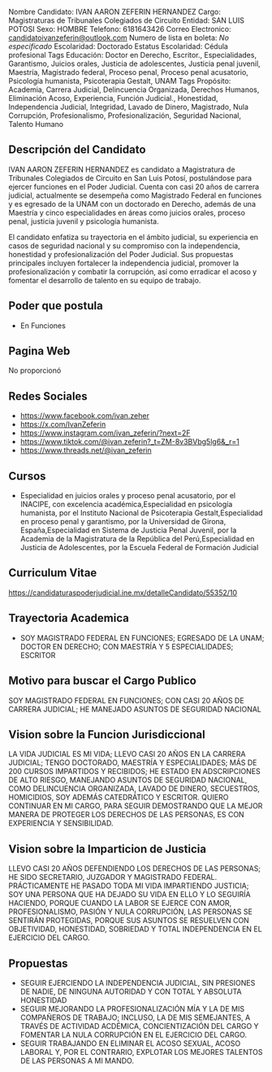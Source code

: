 Nombre Candidato: IVAN AARON ZEFERIN HERNANDEZ
Cargo: Magistraturas de Tribunales Colegiados de Circuito
Entidad: SAN LUIS POTOSI
Sexo: HOMBRE
Telefono: 6181643426
Correo Electronico: candidatoivanzeferin@outlook.com
Numero de lista en boleta: *No especificado*
Escolaridad: Doctorado
Estatus Escolaridad: Cédula profesional
Tags Educación: Doctor en Derecho, Escritor., Especialidades, Garantismo, Juicios orales, Justicia de adolescentes, Justicia penal juvenil, Maestría, Magístrado federal, Proceso penal, Proceso penal acusatorio, Psicología humanista, Psicoterapia Gestalt, UNAM
Tags Propósito: Academia, Carrera Judicial, Delincuencia Organizada, Derechos Humanos, Eliminación Acoso, Experiencia, Función Judicial., Honestidad, Independencia Judicial, Integridad, Lavado de Dinero, Magistrado, Nula Corrupción, Profesionalismo, Profesionalización, Seguridad Nacional, Talento Humano


## Descripción del Candidato 

IVAN AARON ZEFERIN HERNANDEZ es candidato a Magistratura de Tribunales Colegiados de Circuito en San Luis Potosí, postulándose para ejercer funciones en el Poder Judicial. Cuenta con casi 20 años de carrera judicial, actualmente se desempeña como Magistrado Federal en funciones y es egresado de la UNAM con un doctorado en Derecho, además de una Maestría y cinco especialidades en áreas como juicios orales, proceso penal, justicia juvenil y psicología humanista.

El candidato enfatiza su trayectoria en el ámbito judicial, su experiencia en casos de seguridad nacional y su compromiso con la independencia, honestidad y profesionalización del Poder Judicial. Sus propuestas principales incluyen fortalecer la independencia judicial, promover la profesionalización y combatir la corrupción, así como erradicar el acoso y fomentar el desarrollo de talento en su equipo de trabajo.


## Poder que postula

- En Funciones


## Pagina Web

No proporcionó


## Redes Sociales

- https://www.facebook.com/ivan.zeher
- https://x.com/IvanZeferin
- https://www.instagram.com/ivan_zeferin/?next=2F
- https://www.tiktok.com/@ivan.zeferin?_t=ZM-8v3BVbg5lg6&_r=1
- https://www.threads.net/@ivan_zeferin


## Cursos

- Especialidad en juicios orales y proceso penal acusatorio, por el INACIPE, con excelencia académica,Especialidad en psicología humanista, por el Instituto Nacional de Psicoterapia Gestalt,Especialidad en proceso penal y garantismo, por la Universidad de Girona, España,Especialidad en Sistema de Justicia Penal Juvenil, por la Academia de la Magistratura de la República del Perú,Especialidad en Justicia de Adolescentes, por la Escuela Federal de Formación Judicial


## Curriculum Vitae

https://candidaturaspoderjudicial.ine.mx/detalleCandidato/55352/10


## Trayectoria Academica

- SOY MAGISTRADO FEDERAL EN FUNCIONES; EGRESADO DE LA UNAM; DOCTOR EN DERECHO; CON MAESTRÍA Y 5 ESPECIALIDADES; ESCRITOR


## Motivo para buscar el Cargo Publico

SOY MAGISTRADO FEDERAL EN FUNCIONES; CON CASI 20 AÑOS DE CARRERA JUDICIAL; HE MANEJADO ASUNTOS DE SEGURIDAD NACIONAL


## Vision sobre la Funcion Jurisdiccional

LA VIDA JUDICIAL ES MI VIDA; LLEVO CASI 20 AÑOS EN LA CARRERA JUDICIAL; TENGO DOCTORADO, MAESTRÍA Y ESPECIALIDADES; MÁS DE 200 CURSOS IMPARTIDOS Y RECIBIDOS; HE ESTADO EN ADSCRIPCIONES DE ALTO RIESGO, MANEJANDO ASUNTOS DE SEGURIDAD NACIONAL, COMO DELINCUENCIA ORGANIZADA, LAVADO DE DINERO, SECUESTROS, HOMICIDIOS, SOY ADEMÁS CATEDRÁTICO Y ESCRITOR. QUIERO CONTINUAR EN MI CARGO, PARA SEGUIR DEMOSTRANDO QUE LA MEJOR MANERA DE PROTEGER LOS DERECHOS DE LAS PERSONAS, ES CON EXPERIENCIA Y SENSIBILIDAD.


## Vision sobre la Imparticion de Justicia

LLEVO CASI 20 AÑOS DEFENDIENDO LOS DERECHOS DE LAS PERSONAS; HE SIDO SECRETARIO, JUZGADOR Y MAGISTRADO FEDERAL. PRÁCTICAMENTE HE PASADO TODA MI VIDA IMPARTIENDO JUSTICIA; SOY UNA PERSONA QUE HA DEJADO SU VIDA EN ELLO Y LO SEGUIRÍA HACIENDO, PORQUE CUANDO LA LABOR SE EJERCE CON AMOR, PROFESIONALISMO, PASIÓN Y NULA CORRUPCIÓN, LAS PERSONAS SE SENTIRÁN PROTEGIDAS, PORQUE SUS ASUNTOS SE RESUELVEN CON OBJETIVIDAD, HONESTIDAD, SOBRIEDAD Y TOTAL INDEPENDENCIA EN EL EJERCICIO DEL CARGO.


## Propuestas

- SEGUIR EJERCIENDO LA INDEPENDENCIA JUDICIAL, SIN PRESIONES DE NADIE, DE NINGUNA AUTORIDAD Y CON TOTAL Y ABSOLUTA HONESTIDAD
- SEGUIR MEJORANDO LA PROFESIONALIZACIÓN MÍA Y LA DE MIS COMPAÑEROS DE TRABAJO; INCLUSO, LA DE MIS SEMEJANTES, A TRAVÉS DE ACTIVIDAD ACDÉMICA, CONCIENTIZACIÓN DEL CARGO Y FOMENTAR LA NULA CORRUPCIÓN EN EL EJERCICIO DEL CARGO.
- SEGUIR TRABAJANDO EN ELIMINAR EL ACOSO SEXUAL, ACOSO LABORAL Y, POR EL CONTRARIO, EXPLOTAR LOS MEJORES TALENTOS DE LAS PERSONAS A MI MANDO.

